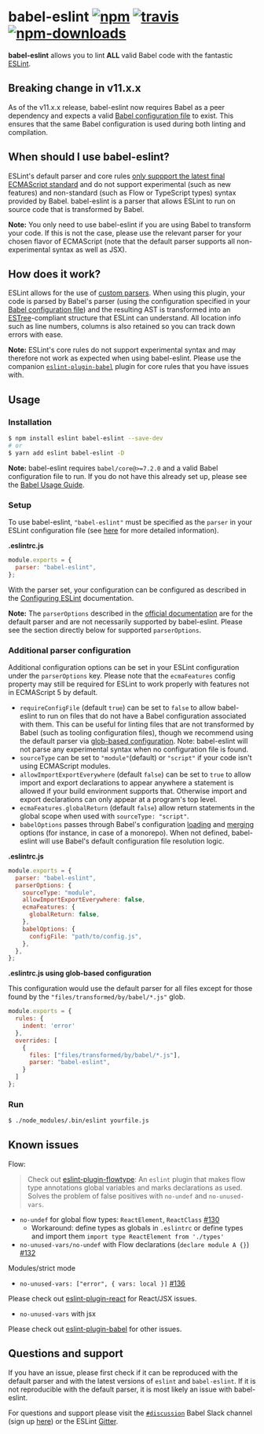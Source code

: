 # babel-eslint [![npm](https://img.shields.io/npm/v/babel-eslint.svg)](https://www.npmjs.com/package/babel-eslint) [![travis](https://img.shields.io/travis/babel/babel-eslint/master.svg)](https://travis-ci.org/babel/babel-eslint) [![npm-downloads](https://img.shields.io/npm/dm/babel-eslint.svg)](https://www.npmjs.com/package/babel-eslint)

**babel-eslint** allows you to lint **ALL** valid Babel code with the fantastic
[ESLint](https://github.com/eslint/eslint).

## Breaking change in v11.x.x

As of the v11.x.x release, babel-eslint now requires Babel as a peer dependency and expects a valid [Babel configuration file](https://babeljs.io/docs/en/configuration) to exist. This ensures that the same Babel configuration is used during both linting and compilation.

## When should I use babel-eslint?

ESLint's default parser and core rules [only suppport the latest final ECMAScript standard](https://github.com/eslint/eslint/blob/a675c89573836adaf108a932696b061946abf1e6/README.md#what-about-experimental-features) and do not support experimental (such as new features) and non-standard (such as Flow or TypeScript types) syntax provided by Babel. babel-eslint is a parser that allows ESLint to run on source code that is transformed by Babel.

**Note:** You only need to use babel-eslint if you are using Babel to transform your code. If this is not the case, please use the relevant parser for your chosen flavor of ECMAScript (note that the default parser supports all non-experimental syntax as well as JSX).

## How does it work?

ESLint allows for the use of [custom parsers](https://eslint.org/docs/developer-guide/working-with-custom-parsers). When using this plugin, your code is parsed by Babel's parser (using the configuration specified in your [Babel configuration file](https://babeljs.io/docs/en/configuration)) and the resulting AST is
transformed into an [ESTree](https://github.com/estree/estree)-compliant structure that ESLint can understand. All location info such as line numbers,
columns is also retained so you can track down errors with ease.

**Note:** ESLint's core rules do not support experimental syntax and may therefore not work as expected when using babel-eslint. Please use the companion [`eslint-plugin-babel`](https://github.com/babel/eslint-plugin-babel) plugin for core rules that you have issues with.

## Usage

### Installation

```sh
$ npm install eslint babel-eslint --save-dev
# or
$ yarn add eslint babel-eslint -D
```

**Note:** babel-eslint requires `babel/core@>=7.2.0` and a valid Babel configuration file to run. If you do not have this already set up, please see the [Babel Usage Guide](https://babeljs.io/docs/en/usage).

### Setup

To use babel-eslint, `"babel-eslint"` must be specified as the `parser` in your ESLint configuration file (see [here](https://eslint.org/docs/user-guide/configuring#specifying-parser) for more detailed information).

**.eslintrc.js**

```js
module.exports = {
  parser: "babel-eslint",
};
```

With the parser set, your configuration can be configured as described in the [Configuring ESLint](https://eslint.org/docs/user-guide/configuring) documentation.

**Note:** The `parserOptions` described in the [official documentation](https://eslint.org/docs/user-guide/configuring#specifying-parser-options) are for the default parser and are not necessarily supported by babel-eslint. Please see the section directly below for supported `parserOptions`.

### Additional parser configuration

Additional configuration options can be set in your ESLint configuration under the `parserOptions` key. Please note that the `ecmaFeatures` config property may still be required for ESLint to work properly with features not in ECMAScript 5 by default.

- `requireConfigFile` (default `true`) can be set to `false` to allow babel-eslint to run on files that do not have a Babel configuration associated with them. This can be useful for linting files that are not transformed by Babel (such as tooling configuration files), though we recommend using the default parser via [glob-based configuration](https://eslint.org/docs/user-guide/configuring#configuration-based-on-glob-patterns). Note: babel-eslint will not parse any experimental syntax when no configuration file is found.
- `sourceType` can be set to `"module"`(default) or `"script"` if your code isn't using ECMAScript modules.
- `allowImportExportEverywhere` (default `false`) can be set to `true` to allow import and export declarations to appear anywhere a statement is allowed if your build environment supports that. Otherwise import and export declarations can only appear at a program's top level.
- `ecmaFeatures.globalReturn` (default `false`) allow return statements in the global scope when used with `sourceType: "script"`.
- `babelOptions` passes through Babel's configuration [loading](https://babeljs.io/docs/en/options#config-loading-options) and [merging](https://babeljs.io/docs/en/options#config-merging-options) options (for instance, in case of a monorepo). When not defined, babel-eslint will use Babel's default configuration file resolution logic.

**.eslintrc.js**

```js
module.exports = {
  parser: "babel-eslint",
  parserOptions: {
    sourceType: "module",
    allowImportExportEverywhere: false,
    ecmaFeatures: {
      globalReturn: false,
    },
    babelOptions: {
      configFile: "path/to/config.js",
    },
  },
};
```

**.eslintrc.js using glob-based configuration**

This configuration would use the default parser for all files except for those found by the `"files/transformed/by/babel/*.js"` glob.

```js
module.exports = {
  rules: {
    indent: 'error'
  },
  overrides: [
    {
      files: ["files/transformed/by/babel/*.js"],
      parser: "babel-eslint",
    }
  ]
};
```

### Run

```sh
$ ./node_modules/.bin/eslint yourfile.js
```

## Known issues

Flow:

> Check out [eslint-plugin-flowtype](https://github.com/gajus/eslint-plugin-flowtype): An `eslint` plugin that makes flow type annotations global variables and marks declarations as used. Solves the problem of false positives with `no-undef` and `no-unused-vars`.

- `no-undef` for global flow types: `ReactElement`, `ReactClass` [#130](https://github.com/babel/babel-eslint/issues/130#issuecomment-111215076)
  - Workaround: define types as globals in `.eslintrc` or define types and import them `import type ReactElement from './types'`
- `no-unused-vars/no-undef` with Flow declarations (`declare module A {}`) [#132](https://github.com/babel/babel-eslint/issues/132#issuecomment-112815926)

Modules/strict mode

- `no-unused-vars: ["error", { vars: local }]` [#136](https://github.com/babel/babel-eslint/issues/136)

Please check out [eslint-plugin-react](https://github.com/yannickcr/eslint-plugin-react) for React/JSX issues.

- `no-unused-vars` with jsx

Please check out [eslint-plugin-babel](https://github.com/babel/eslint-plugin-babel) for other issues.

## Questions and support

If you have an issue, please first check if it can be reproduced with the default parser and with the latest versions of `eslint` and `babel-eslint`. If it is not reproducible with the default parser, it is most likely an issue with babel-eslint.

For questions and support please visit the [`#discussion`](https://babeljs.slack.com/messages/discussion/) Babel Slack channel (sign up [here](https://github.com/babel/notes/issues/38)) or the ESLint [Gitter](https://gitter.im/eslint/eslint).

